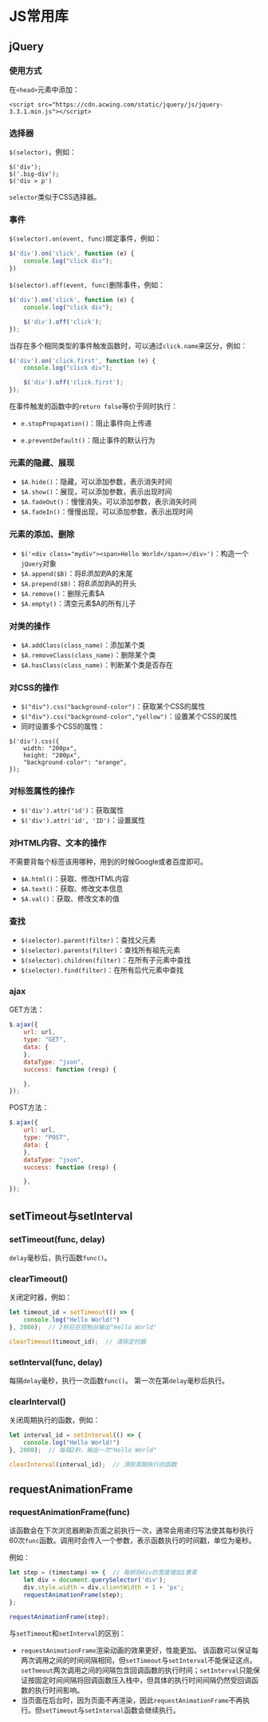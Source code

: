 # JS常用库

## jQuery
### 使用方式
在`<head>`元素中添加：

`<script src="https://cdn.acwing.com/static/jquery/js/jquery-3.3.1.min.js"></script>`

### 选择器
`$(selector)`，例如：
```
$('div');
$('.big-div');
$('div > p')
```
`selector`类似于CSS选择器。

### 事件
`$(selector).on(event, func)`绑定事件，例如：
```js
$('div').on('click', function (e) {
    console.log("click div");
})
```
`$(selector).off(event, func)`删除事件，例如：
```js
$('div').on('click', function (e) {
    console.log("click div");

    $('div').off('click');
});
```
当存在多个相同类型的事件触发函数时，可以通过`click.name`来区分，例如：
```js
$('div').on('click.first', function (e) {
    console.log("click div");

    $('div').off('click.first');
});
```
在事件触发的函数中的`return false`等价于同时执行：

- `e.stopPropagation()`：阻止事件向上传递

- `e.preventDefault()`：阻止事件的默认行为
### 元素的隐藏、展现
- `$A.hide()`：隐藏，可以添加参数，表示消失时间
- `$A.show()`：展现，可以添加参数，表示出现时间
- `$A.fadeOut()`：慢慢消失，可以添加参数，表示消失时间
- `$A.fadeIn()`：慢慢出现，可以添加参数，表示出现时间
### 元素的添加、删除
- `$('<div class="mydiv"><span>Hello World</span></div>')`：构造一个`jQuery`对象
- `$A.append($B)`：将$B添加到$A的末尾
- `$A.prepend($B)`：将$B添加到$A的开头
- `$A.remove()`：删除元素$A
- `$A.empty()`：清空元素$A的所有儿子
### 对类的操作
- `$A.addClass(class_name)`：添加某个类
- `$A.removeClass(class_name)`：删除某个类
- `$A.hasClass(class_name)`：判断某个类是否存在
### 对CSS的操作
- `$("div").css("background-color")`：获取某个CSS的属性
- `$("div").css("background-color","yellow")`：设置某个CSS的属性
- 同时设置多个CSS的属性：
```
$('div').css({
    width: "200px",
    height: "200px",
    "background-color": "orange",
});
```
### 对标签属性的操作
- `$('div').attr('id')`：获取属性
- `$('div').attr('id', 'ID')`：设置属性

### 对HTML内容、文本的操作
不需要背每个标签该用哪种，用到的时候Google或者百度即可。

- `$A.html()`：获取、修改HTML内容
- `$A.text()`：获取、修改文本信息
- `$A.val()`：获取、修改文本的值

### 查找
- `$(selector).parent(filter)`：查找父元素
- `$(selector).parents(filter)`：查找所有祖先元素
- `$(selector).children(filter)`：在所有子元素中查找
- `$(selector).find(filter)`：在所有后代元素中查找
### ajax
GET方法：
```js
$.ajax({
    url: url,
    type: "GET",
    data: {
    },
    dataType: "json",
    success: function (resp) {

    },
});
```
POST方法：
```js
$.ajax({
    url: url,
    type: "POST",
    data: {
    },
    dataType: "json",
    success: function (resp) {

    },
});
```

## setTimeout与setInterval

### setTimeout(func, delay)
`delay`毫秒后，执行函数`func()`。

### clearTimeout()
关闭定时器，例如：
```js
let timeout_id = setTimeout(() => {
    console.log("Hello World!")
}, 2000);  // 2秒后在控制台输出"Hello World"

clearTimeout(timeout_id);  // 清除定时器
```
### setInterval(func, delay)
每隔`delay`毫秒，执行一次函数`func()`。
第一次在第`delay`毫秒后执行。

### clearInterval()
关闭周期执行的函数，例如：
```js
let interval_id = setInterval(() => {
    console.log("Hello World!")
}, 2000);  // 每隔2秒，输出一次"Hello World"

clearInterval(interval_id);  // 清除周期执行的函数
```
## requestAnimationFrame
### requestAnimationFrame(func)
该函数会在下次浏览器刷新页面之前执行一次，通常会用递归写法使其每秒执行60次`func`函数。调用时会传入一个参数，表示函数执行的时间戳，单位为毫秒。

例如：
```js
let step = (timestamp) => {  // 每帧将div的宽度增加1像素
    let div = document.querySelector('div');
    div.style.width = div.clientWidth + 1 + 'px';
    requestAnimationFrame(step);
};

requestAnimationFrame(step);
```
与`setTimeout`和`setInterval`的区别：

- `requestAnimationFrame`渲染动画的效果更好，性能更加。
该函数可以保证每两次调用之间的时间间隔相同，但`setTimeout`与`setInterval`不能保证这点。`setTmeout`两次调用之间的间隔包含回调函数的执行时间；`setInterval`只能保证按固定时间间隔将回调函数压入栈中，但具体的执行时间间隔仍然受回调函数的执行时间影响。
- 当页面在后台时，因为页面不再渲染，因此`requestAnimationFrame`不再执行。但`setTimeout`与`setInterval`函数会继续执行。